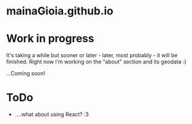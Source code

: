 # mainaGioia.github.io

# Work in progress

It's taking a while but sooner or later - later, most probably - it will be finished.
Right now i'm working on the "about" section and its geodata :)

...Coming soon!


# ToDo
- ....what about using React? :3
